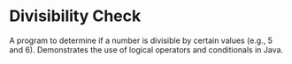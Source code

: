 # Divisibility Check
 A program to determine if a number is divisible by certain values (e.g., 5 and 6). Demonstrates the use of logical operators and conditionals in Java.
